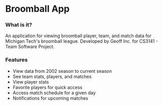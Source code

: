 # Broomball App

### What is it?
An application for viewing broomball player, team, and match data for Michigan Tech's broomball league. Developed by Geoff Inc. for CS3141 - Team Software Project.

### Features
  * View data from 2002 season to current season
  * See team stats, players, and matches
  * View player stats
  * Favorite players for quick access
  * Access match schedule for a given day
  * Notifications for upcoming matches
